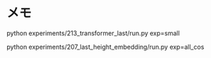 # メモ

python experiments/213_transformer_last/run.py exp=small 

python experiments/207_last_height_embedding/run.py exp=all_cos